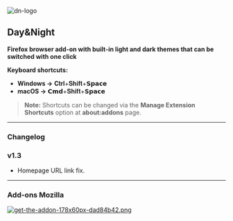 ![dn-logo](https://i.postimg.cc/1R8rbrrB/dn-logo.png)

## **Day&Night** 

**Firefox browser add-on with built-in light and dark themes that can be switched with one click**

**Keyboard shortcuts:**

- **Windows →** <kbd>𝐂𝐭𝐫𝐥</kbd>+<kbd>𝐒𝐡𝐢𝐟𝐭</kbd>+<kbd>𝗦𝗽𝗮𝗰𝗲</kbd>
- **macOS →** <kbd>𝗖𝗺𝗱</kbd>+<kbd>𝐒𝐡𝐢𝐟𝐭</kbd>+<kbd>𝗦𝗽𝗮𝗰𝗲</kbd>

> **Note:** Shortcuts can be changed via the **Manage Extension Shortcuts** option at **about:addons** page.

---

### Changelog

### v1.3

- Homepage URL link fix.

---

### Add-ons Mozilla

[![get-the-addon-178x60px-dad84b42.png](https://i.postimg.cc/Y0RF4GpR/get-the-addon-178x60px-dad84b42.png)](https://addons.mozilla.org/en-US/firefox/addon/dayandnight/)
